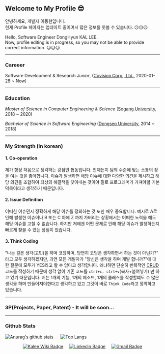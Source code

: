 ## Welcome to My Profile 😎
안녕하세요, 개발자 이동현입니다. <br>
현재 Profile 페이지는 업데이트 중이여서 많은 정보를 못볼 수 있습니다. 😥😥😥 

Hello, Software Engineer DongHyun KAL LEE.<br>
Now, profile editing is in progress, so you may not be able to provide correct information. 😥😥😥

<hr>

### Careeer
Software Development & Research *Junior*, ([Covision Corp., Ltd.](https://www.covision.co.kr), 2020-01-28 ~ Now)

<hr>

### Education
*Master of Science in Computer Engineering & Science* ([Sogang University](https://cs.sogang.ac.kr/cs/index_new.html), 2018 ~ 2020)

*Bachelor of Science in Software Engineering* ([Dongseo University](https://uni.dongseo.ac.kr/software), 2014 ~ 2018)

<hr>

### My Strength (In korean)
#### 1. Co-operation
제가 항상 처음으로 생각하는 강점인 협동입니다. 언제든지 팀의 수준에 맞는 소통의 장을 여는 것을 좋아합니다. 이슈가 발생하면 해당 이슈에 대한 다양한 의견을 제시하고 해당 의견을 조합하여 최상의 해결책을 찾아내는 것이야 말로 프로그래머가 가져야할 기본 덕목이라고 생각하기 때문입니다.
#### 2. Issue Definition
어떠한 이슈던지 정확하게 해당 이슈를 정의하는 것 또한 매우 중요합니다. 예시로 A로 인해 발생한 이슈이나 B 또는 C 아에 Z 까지 가버리는 상황에서는 어떠한 노력을 해도 해당 이슈를 고칠 수 없습니다. 하지만 저에겐 어떤 문제로 인해 해당 이슈가 발생하는지 빠르게 찾을 수 있는 장점이 있습니다.
#### 3. Think Coding 
"나는 깊은 생각(고민)을 하며 코딩하며, 당연히 코딩은 생각하면서 하는 것이 아닌가?" 라고 모두 생각하겠지만, 과연 모든 개발자가 "당신은 생각을 하며 개발 합니까?"에 대한 질문에 모두가 YES라고 할 수 없다고 생각합니다. 왜냐하면 단순히 반복적인 [CRUD](https://ko.wikipedia.org/wiki/CRUD)코드를 작성하기 때문에 생각 없이 기존 코드를 `ctrl+c, ctrl+v`(복사+붙여넣기) 만 하고 있기 때문입니다. 저는 1개의 기능, 1개의 메소드, 1개의 클래스를 작성할떄도 수 많은 생각을 하며 만들어져야한다고 생각하고 있고 그것이 바로 `Think Code`라고 정의하고 있습니다.

<hr>

### 3P(Projects, Paper, Patent) - It will be soon...

<hr>

### Github Stats
 [![Anurag's github stats](https://github-readme-stats.vercel.app/api?username=ldh1428a&theme=radical)](https://github.com/anuraghazra/github-readme-stats)
 &nbsp;&nbsp;&nbsp;&nbsp;&nbsp;[![Top Langs](https://github-readme-stats.vercel.app/api/top-langs/?username=ldh1428a&layout=compact)](https://github.com/anuraghazra/github-readme-stats)

<div align=center>
  
[![Kalee Wiki Badge](http://img.shields.io/badge/-kalee%20wiki-ff1759?style=flat&logo=wikipedia&link=http://wiki.kalee.land)](http://wiki.kalee.land)
&nbsp;&nbsp;&nbsp;&nbsp;[![Linkedin Badge](https://img.shields.io/badge/-LinkedIn-blue?style=flat&logo=Linkedin&logoColor=white&link=https://www.linkedin.com/in/%EB%8F%99%ED%98%84-%EC%9D%B4-73b955161/)](https://www.linkedin.com/in/%EB%8F%99%ED%98%84-%EC%9D%B4-73b955161/)
&nbsp;&nbsp;&nbsp;&nbsp;[![Gmail Badge](https://img.shields.io/badge/Gmail-d14836?style=flat&logo=Gmail&logoColor=white&link=mailto:ldh1428a@gmail.com)](mailto:ldh1428a@gmail.com)

</div>
